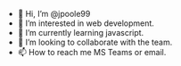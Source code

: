 - 👋 Hi, I’m @jpoole99
- 👀 I’m interested in web development.
- 🌱 I’m currently learning javascript.
- 💞️ I’m looking to collaborate with the team.
- 📫 How to reach me MS Teams or email. 

<!---
jpoole99/jpoole99 is a ✨ special ✨ repository because its `README.md` (this file) appears on your GitHub profile.
You can click the Preview link to take a look at your changes.
--->
